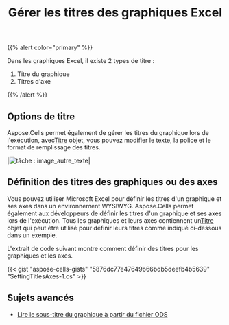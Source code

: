 ﻿---
title: Gérer les titres des graphiques Excel
linktitle: Titres
type: docs
weight: 50
url: /fr/java/chart-and-axis-titles/
---
{{% alert color="primary" %}}

Dans les graphiques Excel, il existe 2 types de titre :
1.  Titre du graphique
1. Titres d'axe



{{% /alert %}}

## **Options de titre**
 Aspose.Cells permet également de gérer les titres du graphique lors de l'exécution, avec[Titre](https://reference.aspose.com/cells/java/com.aspose.cells/Title) objet, vous pouvez modifier le texte, la police et le format de remplissage des titres.

|![tâche : image_autre_texte](chart_title.png)|

## **Définition des titres des graphiques ou des axes**
Vous pouvez utiliser Microsoft Excel pour définir les titres d'un graphique et ses axes dans un environnement WYSIWYG. Aspose.Cells permet également aux développeurs de définir les titres d'un graphique et ses axes lors de l'exécution. Tous les graphiques et leurs axes contiennent un[Titre](https://reference.aspose.com/cells/java/com.aspose.cells/Title) objet qui peut être utilisé pour définir leurs titres comme indiqué ci-dessous dans un exemple.

L'extrait de code suivant montre comment définir des titres pour les graphiques et les axes.


{{< gist "aspose-cells-gists" "5876dc77e47649b66bdb5deefb4b5639" "SettingTitlesAxes-1.cs" >}}

## **Sujets avancés**
- [Lire le sous-titre du graphique à partir du fichier ODS](/cells/fr/java/read-chart-subtitle-from-ods-file/)
